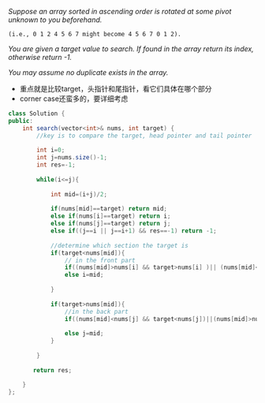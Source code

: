 *Suppose an array sorted in ascending order is rotated at some pivot unknown to you beforehand.*
```
(i.e., 0 1 2 4 5 6 7 might become 4 5 6 7 0 1 2).
```
*You are given a target value to search. If found in the array return its index, otherwise return -1.*

*You may assume no duplicate exists in the array.*

- 重点就是比较target，头指针和尾指针，看它们具体在哪个部分
- corner case还蛮多的，要详细考虑
```java
class Solution {
public:
    int search(vector<int>& nums, int target) {
        //key is to compare the target, head pointer and tail pointer
        
        int i=0;
        int j=nums.size()-1;
        int res=-1;
        
        while(i<=j){
            
            int mid=(i+j)/2;
            
            if(nums[mid]==target) return mid;
            else if(nums[i]==target) return i;
            else if(nums[j]==target) return j;
            else if((j==i || j==i+1) && res==-1) return -1;
            
            //determine which section the target is
            if(target<nums[mid]){
                // in the front part
                if((nums[mid]>nums[i] && target>nums[i] )|| (nums[mid]<nums[j])) j=mid; 
                else i=mid;
                
            }
            
            if(target>nums[mid]){
                //in the back part
                if((nums[mid]<nums[j] && target<nums[j])||(nums[mid]>nums[i])) i=mid; 
                
                else j=mid;
            }
            
        }
       
       return res;
        
    }
};
```
